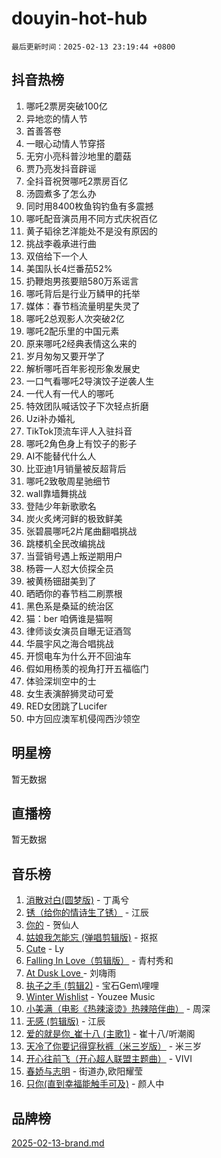 # douyin-hot-hub

`最后更新时间：2025-02-13 23:19:44 +0800`

## 抖音热榜

1. 哪吒2票房突破100亿
1. 异地恋的情人节
1. 首善答卷
1. 一眼心动情人节穿搭
1. 无穷小亮科普沙地里的蘑菇
1. 贾乃亮发抖音辟谣
1. 全抖音祝贺哪吒2票房百亿
1. 汤圆煮多了怎么办
1. 同时用8400枚鱼钩钓鱼有多震撼
1. 哪吒配音演员用不同方式庆祝百亿
1. 黄子韬徐艺洋能处不是没有原因的
1. 挑战李羲承进行曲
1. 双倍给下一个人
1. 美国队长4烂番茄52%
1. 扔鞭炮男孩要赔580万系谣言
1. 哪吒背后是行业万鳞甲的托举
1. 媒体：春节档流量明星失灵了
1. 哪吒2总观影人次突破2亿
1. 哪吒2配乐里的中国元素
1. 原来哪吒2经典表情这么来的
1. 岁月匆匆又要开学了
1. 解析哪吒百年影视形象发展史
1. 一口气看哪吒2导演饺子逆袭人生
1. 一代人有一代人的哪吒
1. 特效团队喊话饺子下次轻点折磨
1. Uzi补办婚礼
1. TikTok顶流车评人入驻抖音
1. 哪吒2角色身上有饺子的影子
1. AI不能替代什么人
1. 比亚迪1月销量被反超背后
1. 哪吒2致敬周星驰细节
1. wall靠墙舞挑战
1. 登陆少年新歌歌名
1. 炭火炙烤河鲜的极致鲜美
1. 张碧晨哪吒2片尾曲翻唱挑战
1. 跳楼机全民改编挑战
1. 当营销号遇上叛逆期用户
1. 杨蓉一人怼大侦探全员
1. 被黄杨钿甜美到了
1. 晒晒你的春节档二刷票根
1. 黑色系是桑延的统治区
1. 猫：ber 咱俩谁是猫啊
1. 律师谈女演员自曝无证酒驾
1. 华晨宇风之海合唱挑战
1. 开惯电车为什么开不回油车
1. 假如用杨羡的视角打开五福临门
1. 体验深圳空中的士
1. 女生表演醉狮灵动可爱
1. RED女团跳了Lucifer
1. 中方回应澳军机侵闯西沙领空

## 明星榜

暂无数据

## 直播榜

暂无数据

## 音乐榜

1. [消散对白(圆梦版)](https://sf5-hl-cdn-tos.douyinstatic.com/obj/tos-cn-ve-2774/og4jB5I5IizzoZVAAAzWgBMAsMDWoArfwBOiFs) - 丁禹兮
1. [锈（给你的情诗生了锈）](https://sf5-hl-cdn-tos.douyinstatic.com/obj/tos-cn-ve-2774/o8a1PBtVqIYbPEGK6e5A4egedVMdm3fCIz6bbE) - 江辰
1. [你的](https://sf5-hl-cdn-tos.douyinstatic.com/obj/tos-cn-ve-2774/oYuIeKf42jB7sEV6B2upMdpYAgfrQWj0FeRegh) - 贺仙人
1. [姑娘我怎能忘 (弹唱剪辑版)](https://sf5-hl-cdn-tos.douyinstatic.com/obj/tos-cn-ve-2774/okamwrBGEMz6illuEofAsMV4yzF5tVWbBiA5AI) - 抠抠
1. [Cute](https://sf5-hl-cdn-tos.douyinstatic.com/obj/tos-cn-ve-2774/o4IbIzHWKAAB4wsS5qMBRiiAlEBGTpQRNfFvuo) - Ly
1. [Falling In Love（剪辑版）](https://sf5-hl-cdn-tos.douyinstatic.com/obj/tos-cn-ve-2774/o8ajpA8zzgBPahbBIO8AcKGBLJezFCRd1wfP9f) - 青村秀和
1. [ At Dusk  Love ](https://sf5-hl-cdn-tos.douyinstatic.com/obj/tos-cn-ve-2774/o8CrpCf5CaYgI4ZrtQgMQAFEfuGqNnRSDQAPBc) - 刘嗨雨
1. [执子之手 (剪辑2)](https://sf5-hl-cdn-tos.douyinstatic.com/obj/tos-cn-ve-2774/oUoZLQjCc31XzqsBnBQUNgeKtYPBcgbFDwtfcu) - 宝石Gem\哩哩
1. [Winter Wishlist](https://sf5-hl-cdn-tos.douyinstatic.com/obj/tos-cn-ve-2774/oIIgUOeamCFCVAzxN6MFRLIBlLGpUqQxeeHrLE) - Youzee Music
1. [小美满（电影《热辣滚烫》热辣陪伴曲）](https://sf5-hl-cdn-tos.douyinstatic.com/obj/tos-cn-ve-2774/o0GAn2lSgfZIDUgtevCGDQYnFg4CwnrBaxbTZL) - 周深
1. [无感 (剪辑版)](https://sf5-hl-cdn-tos.douyinstatic.com/obj/tos-cn-ve-2774/o0eIsUzJBDlQaQFC5OFlgbMEZC1TFYBftOBn6p) - 江辰
1. [爱的就是你_崔十八 (主歌1)](https://sf5-hl-cdn-tos.douyinstatic.com/obj/tos-cn-ve-2774/oI5BO5DhFZ6UTcNCnZaOCBLtZ7WIMQGfgnXf5E) - 崔十八/听潮阁
1. [天冷了你要记得穿秋裤（米三岁版）](https://sf5-hl-cdn-tos.douyinstatic.com/obj/tos-cn-ve-2774/oQlIwVIDWiZ6BQilAorS7MA0AgCkQDvcZAdm1) - 米三岁
1. [开心往前飞（开心超人联盟主题曲）](https://sf5-hl-cdn-tos.douyinstatic.com/obj/tos-cn-ve-2774/9d8fb7c82cf1421fb93a9fe925275e0a) - VIVI
1. [春娇与志明](https://sf5-hl-cdn-tos.douyinstatic.com/obj/tos-cn-ve-2774/e530d8fceb7044b39707d7f9ff54add1) - 街道办,欧阳耀莹
1. [只你(直到幸福能触手可及)](https://sf5-hl-cdn-tos.douyinstatic.com/obj/tos-cn-ve-2774/o0lBkRDzFTeaVSUz3ZZSCBVtZ5DIMQGfgmEAuE) - 颜人中

## 品牌榜

[2025-02-13-brand.md](2025-02-13-brand.md)
